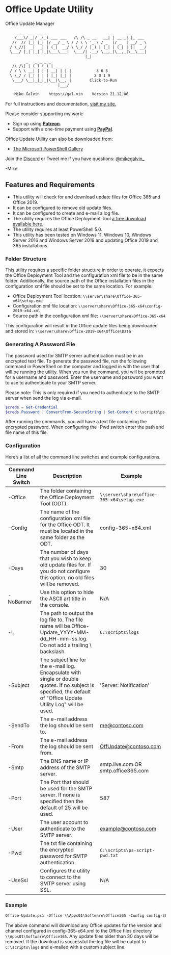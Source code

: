 # Office Update Utility

Office Update Manager

```txt
     ___  __  __ _                            _       _
    /___\/ _|/ _(_) ___ ___   /\ /\ _ __   __| | __ _| |_ ___
   //  // |_| |_| |/ __/ _ \ / / \ \ '_ \ / _  |/ _  | __/ _ \  
  / \_//|  _|  _| | (_|  __/ \ \_/ / |_) | (_| | (_| | ||  __/  
  \___/ |_| |_| |_|\___\___|  \___/| .__/ \__,_|\__,_|\__\___|  
                                   |_|
         _   _ _ _ _
   /\ /\| |_(_) (_) |_ _   _
  / / \ \ __| | | | __| | | |           3 6 5
  \ \_/ / |_| | | | |_| |_| |          2 0 1 9
   \___/ \__|_|_|_|\__|\__, |        Click-to-Run
                       |___/

    Mike Galvin    https://gal.vin    Version 21.12.06
```

For full instructions and documentation, [visit my site.](https://gal.vin/posts/automated-office-updates/)

Please consider supporting my work:

* Sign up using [**Patreon**](https://www.patreon.com/mikegalvin).
* Support with a one-time payment using [**PayPal**](https://www.paypal.me/digressive).

Office Update Utility can also be downloaded from:

* [The Microsoft PowerShell Gallery](https://www.powershellgallery.com/packages/Office-Update)

Join the [Discord](http://discord.gg/5ZsnJ5k) or Tweet me if you have questions: [@mikegalvin_](https://twitter.com/mikegalvin_)

-Mike

## Features and Requirements

* This utility will check for and download update files for Office 365 and Office 2019.
* It can be configured to remove old update files.
* It can be configured to create and e-mail a log file.
* The utility requires the Office Deployment Tool [a free download available here.](https://www.microsoft.com/en-us/download/details.aspx?id=49117)
* The utility requires at least PowerShell 5.0.
* This utility has been tested on Windows 11, Windows 10, Windows Server 2016 and Windows Server 2019 and updating Office 2019 and 365 installations.

### Folder Structure

This utility requires a specific folder structure in order to operate, it expects the Office Deployment Tool and the configuration xml file to be in the same folder. Additionally, the source path of the Office installation files in the configuration xml file should be set to the same location. For example:

* Office Deployment Tool location: ```\\server\share\Office-365-x64\setup.exe```
* Configuration xml file location: ```\\server\share\Office-365-x64\config-2019-x64.xml```
* Source path in the configuration xml file: ```\\server\share\Office-365-x64```

This configuration will result in the Office update files being downloaded and stored in: ```\\server\share\Office-2019-x64\Office\Data```

### Generating A Password File

The password used for SMTP server authentication must be in an encrypted text file. To generate the password file, run the following command in PowerShell on the computer and logged in with the user that will be running the utility. When you run the command, you will be prompted for a username and password. Enter the username and password you want to use to authenticate to your SMTP server.

Please note: This is only required if you need to authenticate to the SMTP server when send the log via e-mail.

``` powershell
$creds = Get-Credential
$creds.Password | ConvertFrom-SecureString | Set-Content c:\scripts\ps-script-pwd.txt
```

After running the commands, you will have a text file containing the encrypted password. When configuring the -Pwd switch enter the path and file name of this file.

### Configuration

Here’s a list of all the command line switches and example configurations.

| Command Line Switch | Description | Example |
| ------------------- | ----------- | ------- |
| -Office | The folder containing the Office Deployment Tool (ODT). | ```\\server\share\office-365-x64\setup.exe``` |
| -Config | The name of the configuration xml file for the Office ODT. It must be located in the same folder as the ODT. | config-365-x64.xml |
| -Days | The number of days that you wish to keep old update files for. If you do not configure this option, no old files will be removed. | 30 |
| -NoBanner | Use this option to hide the ASCII art title in the console. | N/A |
| -L | The path to output the log file to. The file name will be Office-Update_YYYY-MM-dd_HH-mm-ss.log. Do not add a trailing \ backslash. | ```C:\scripts\logs``` |
| -Subject | The subject line for the e-mail log. Encapsulate with single or double quotes. If no subject is specified, the default of "Office Update Utility Log" will be used. | 'Server: Notification' |
| -SendTo | The e-mail address the log should be sent to. | me@contoso.com |
| -From | The e-mail address the log should be sent from. | OffUpdate@contoso.com |
| -Smtp | The DNS name or IP address of the SMTP server. | smtp.live.com OR smtp.office365.com |
| -Port | The Port that should be used for the SMTP server. If none is specified then the default of 25 will be used. | 587 |
| -User | The user account to authenticate to the SMTP server. | example@contoso.com |
| -Pwd | The txt file containing the encrypted password for SMTP authentication. | ```C:\scripts\ps-script-pwd.txt``` |
| -UseSsl | Configures the utility to connect to the SMTP server using SSL. | N/A |

### Example

``` txt
Office-Update.ps1 -Office \\Apps01\Software\Office365 -Config config-365-x64.xml -Days 30 -L C:\scripts\logs -Subject 'Server: Office Update' -SendTo me@contoso.com -From OffUpdate@contoso.com -Smtp smtp.outlook.com -User me@contoso.com -Pwd P@ssw0rd -UseSsl
```

The above command will download any Office updates for the version and channel configured in config-365-x64.xml to the Office files directory ```\\Apps01\Software\Office365```. Any update files older than 30 days will be removed. If the download is successful the log file will be output to ```C:\scripts\logs``` and e-mailed with a custom subject line.

